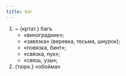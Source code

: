 ```yaml
---
title: баг
---
```


1. ~ {кртат.} багъ
    * «виноградник»;
    * «завязка» (веревка, тесьма, шнурок);
    * «повязка, бинт»;
    * «связка, пук»;
    * «связь, узы»;
2. {тюрк.} «обойма»
